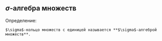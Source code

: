 ## $\sigma$-алгебра множеств
Определение:
```spoiler-markdown
$\sigma$-кольцо множеств с единицей называется **$\sigma$-алгеброй множеств**.
```
